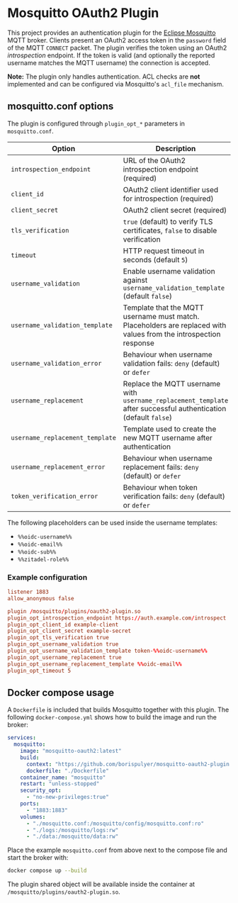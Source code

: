 # Mosquitto OAuth2 Plugin

This project provides an authentication plugin for the [Eclipse Mosquitto](https://mosquitto.org/) MQTT broker. Clients present an OAuth2 access token in the `password` field of the MQTT `CONNECT` packet. The plugin verifies the token using an OAuth2 *introspection* endpoint. If the token is valid (and optionally the reported username matches the MQTT username) the connection is accepted.

**Note:** The plugin only handles authentication. ACL checks are **not** implemented and can be configured via Mosquitto's `acl_file` mechanism.

## mosquitto.conf options
The plugin is configured through `plugin_opt_*` parameters in `mosquitto.conf`.

| Option | Description |
|-------|-------------|
| `introspection_endpoint` | URL of the OAuth2 introspection endpoint (required) |
| `client_id` | OAuth2 client identifier used for introspection (required) |
| `client_secret` | OAuth2 client secret (required) |
| `tls_verification` | `true` (default) to verify TLS certificates, `false` to disable verification |
| `timeout` | HTTP request timeout in seconds (default `5`) |
| `username_validation` | Enable username validation against `username_validation_template` (default `false`) |
| `username_validation_template` | Template that the MQTT username must match. Placeholders are replaced with values from the introspection response |
| `username_validation_error` | Behaviour when username validation fails: `deny` (default) or `defer` |
| `username_replacement` | Replace the MQTT username with `username_replacement_template` after successful authentication (default `false`) |
| `username_replacement_template` | Template used to create the new MQTT username after authentication |
| `username_replacement_error` | Behaviour when username replacement fails: `deny` (default) or `defer` |
| `token_verification_error` | Behaviour when token verification fails: `deny` (default) or `defer` |

The following placeholders can be used inside the username templates:

- `%%oidc-username%%`
- `%%oidc-email%%`
- `%%oidc-sub%%`
- `%%zitadel-role%%`

### Example configuration
```conf
listener 1883
allow_anonymous false

plugin /mosquitto/plugins/oauth2-plugin.so
plugin_opt_introspection_endpoint https://auth.example.com/introspect
plugin_opt_client_id example-client
plugin_opt_client_secret example-secret
plugin_opt_tls_verification true
plugin_opt_username_validation true
plugin_opt_username_validation_template token-%%oidc-username%%
plugin_opt_username_replacement true
plugin_opt_username_replacement_template %%oidc-email%%
plugin_opt_timeout 5
```

## Docker compose usage
A `Dockerfile` is included that builds Mosquitto together with this plugin. The following `docker-compose.yml` shows how to build the image and run the broker:

```yaml
services:
  mosquitto:
    image: "mosquitto-oauth2:latest"
    build:
      context: "https://github.com/borispulyer/mosquitto-oauth2-plugin.git#main"
      dockerfile: "./Dockerfile"
    container_name: "mosquitto"
    restart: "unless-stopped"
    security_opt:
      - "no-new-privileges:true"
    ports:
      - "1883:1883"
    volumes:
      - "./mosquitto.conf:/mosquitto/config/mosquitto.conf:ro"
      - "./logs:/mosquitto/logs:rw"
      - "./data:/mosquitto/data:rw"
```

Place the example `mosquitto.conf` from above next to the compose file and start the broker with:

```sh
docker compose up --build
```

The plugin shared object will be available inside the container at `/mosquitto/plugins/oauth2-plugin.so`.
